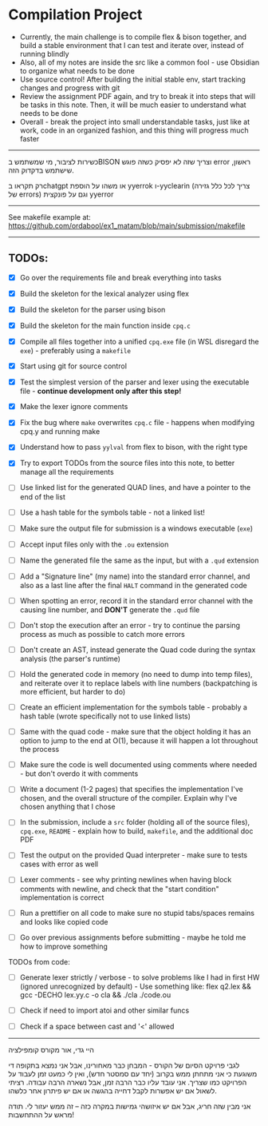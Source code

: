 # Compilation Project

- Currently, the main challenge is to compile flex & bison together, and build a stable environment that I can test and iterate over, instead of running blindly
- Also, all of my notes are inside the src like a common fool - use Obsidian to organize what needs to be done
- Use source control! After building the initial stable env, start tracking changes and progress with git
- Review the assignment PDF again, and try to break it into steps that will be tasks in this note. Then, it will be much easier to understand what needs to be done
- Overall - break the project into small understandable tasks, just like at work, code in an organized fashion, and this thing will progress much faster

---

כשירות לציבור, מי שמשתמש בBISON וצריך שזה לא יפסיק כשזה פוגש error ראשון, שישתמש בדקדוק הזה.

רק תקראו בchatgpt או משהו על הוספת yyerrok ו-yyclearin (צריך לכל כלל גזירה של errors) 
וגם על פונקצית yyerror

---

See makefile example at: https://github.com/ordabool/ex1_matam/blob/main/submission/makefile

---

## TODOs:

- [x] Go over the requirements file and break everything into tasks
- [x] Build the skeleton for the lexical analyzer using flex
- [x] Build the skeleton for the parser using bison
- [x] Build the skeleton for the main function inside `cpq.c`
- [x] Compile all files together into a unified `cpq.exe` file (in WSL disregard the `exe`) - preferably using a `makefile`
- [x] Start using git for source control
- [x] Test the simplest version of the parser and lexer using the executable file - **continue development only after this step!**
- [x] Make the lexer ignore comments
- [x] Fix the bug where `make` overwrites `cpq.c` file - happens when modifying cpq.y and running make
- [x] Understand how to pass `yylval` from flex to bison, with the right type
- [x] Try to export TODOs from the source files into this note, to better manage all the requirements
- [ ] Use linked list for the generated QUAD lines, and have a pointer to the end of the list
- [ ] Use a hash table for the symbols table - not a linked list!
- [ ] Make sure the output file for submission is a windows executable (`exe`)
- [ ] Accept input files only with the `.ou` extension
- [ ] Name the generated file the same as the input, but with a `.qud` extension
- [ ] Add a "Signature line" (my name) into the standard error channel, and also as a last line after the final `HALT` command in the generated code 
- [ ] When spotting an error, record it in the standard error channel with the causing line number, and **DON'T** generate the `.qud` file
- [ ] Don't stop the execution after an error - try to continue the parsing process as much as possible to catch more errors
- [ ] Don't create an AST, instead generate the Quad code during the syntax analysis (the parser's runtime)
- [ ] Hold the generated code in memory (no need to dump into temp files), and reiterate over it to replace labels with line numbers (backpatching is more efficient, but harder to do)
- [ ] Create an efficient implementation for the symbols table - probably a hash table (wrote specifically not to use linked lists)
- [ ] Same with the quad code - make sure that the object holding it has an option to jump to the end at O(1), because it will happen a lot throughout the process
- [ ] Make sure the code is well documented using comments where needed - but don't overdo it with comments
- [ ] Write a document (1-2 pages) that specifies the implementation I've chosen, and the overall structure of the compiler. Explain why I've chosen anything that I chose
- [ ] In the submission, include a `src` folder (holding all of the source files), `cpq.exe`, `README` - explain how to build, `makefile`, and the additional doc PDF
- [ ] Test the output on the provided Quad interpreter - make sure to tests cases with error as well
- [ ] Lexer comments - see why printing newlines when having block comments with newline, and check that the "start condition" implementation is correct
- [ ] Run a prettifier on all code to make sure no stupid tabs/spaces remains and looks like copied code
- [ ] Go over previous assignments before submitting - maybe he told me how to improve something


TODOs from code:
- [ ] Generate lexer strictly / verbose - to solve problems like I had in first HW (ignored unrecognized by default) - Use something like: flex q2.lex && gcc -DECHO lex.yy.c -o cla && ./cla ./code.ou
- [ ] Check if need to import atoi and other similar funcs
- [ ] Check if a space between cast and '<' allowed


---

היי גדי, אור מקורס קומפילציה

לגבי פרויקט הסיום של הקורס - המבחן כבר מאחורינו, אבל אני נמצא בתקופה די משוגעת כי אני מתחתן ממש בקרוב (יחד עם סמסטר חדש), ואין לי כמעט זמן לעבוד על הפרויקט כמו שצריך. אני עובד עליו כבר הרבה זמן, אבל נשארה הרבה עבודה. רציתי לשאול אם יש אפשרות לקבל דחייה בהגשה או אם יש פיתרון אחר כלשהו.

אני מבין שזה חריג, אבל אם יש איזושהי גמישות במקרה כזה – זה ממש יעזור לי. תודה מראש על ההתחשבות!